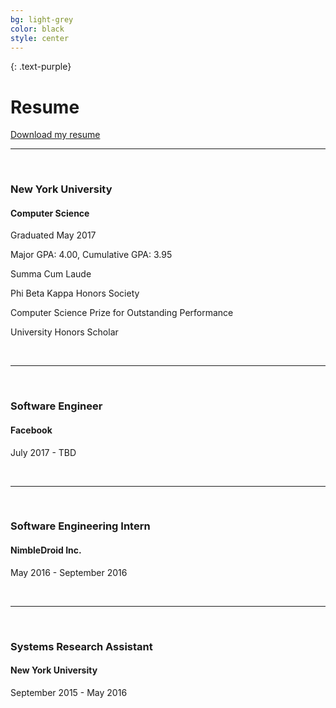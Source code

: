 ```yaml
---
bg: light-grey
color: black
style: center
---
```


{: .text-purple}
# Resume

<a href="/pdf/2017-05-28-resume.pdf">Download my resume</a>

<hr>
<br>

### New York University

#### Computer Science

Graduated May 2017

Major GPA: 4.00, Cumulative GPA: 3.95

Summa Cum Laude

Phi Beta Kappa Honors Society

Computer Science Prize for Outstanding Performance

University Honors Scholar

<br>
<hr>
<br>

### Software Engineer

#### Facebook

July 2017 - TBD

<br>
<hr>
<br>

### Software Engineering Intern

#### NimbleDroid Inc.

May 2016 - September 2016

<br>
<hr>
<br>

### Systems Research Assistant

#### New York University

September 2015 - May 2016

